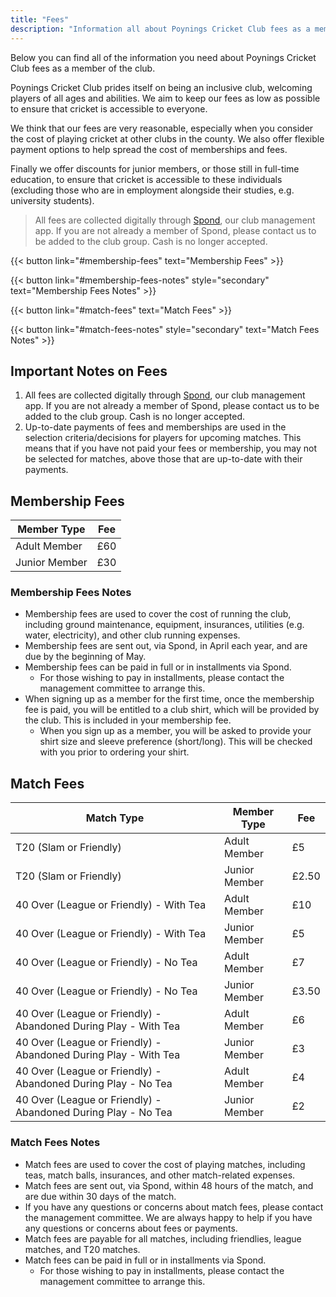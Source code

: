 ```yaml
---
title: "Fees"
description: "Information all about Poynings Cricket Club fees as a member."
---
```


Below you can find all of the information you need about Poynings Cricket Club fees as a member of the club.

Poynings Cricket Club prides itself on being an inclusive club, welcoming players of all ages and abilities. We aim to keep our fees as low as possible to ensure that cricket is accessible to everyone.

We think that our fees are very reasonable, especially when you consider the cost of playing cricket at other clubs in the county. We also offer flexible payment options to help spread the cost of memberships and fees.

Finally we offer discounts for junior members, or those still in full-time education, to ensure that cricket is accessible to these individuals (excluding those who are in employment alongside their studies, e.g. university students).

> All fees are collected digitally through [Spond](https://www.spond.com/), our club management app. If you are not already a member of Spond, please contact us to be added to the club group. Cash is no longer accepted.

{{< button link="#membership-fees" text="Membership Fees" >}}

{{< button link="#membership-fees-notes" style="secondary" text="Membership Fees Notes" >}}

{{< button link="#match-fees" text="Match Fees" >}}

{{< button link="#match-fees-notes" style="secondary" text="Match Fees Notes" >}}

## Important Notes on Fees

1. All fees are collected digitally through [Spond](https://www.spond.com/), our club management app. If you are not already a member of Spond, please contact us to be added to the club group. Cash is no longer accepted.
2. Up-to-date payments of fees and memberships are used in the selection criteria/decisions for players for upcoming matches. This means that if you have not paid your fees or membership, you may not be selected for matches, above those that are up-to-date with their payments.

## Membership Fees

| Member Type   | Fee |
| ------------- | --- |
| Adult Member  | £60 |
| Junior Member | £30 |

### Membership Fees Notes

- Membership fees are used to cover the cost of running the club, including ground maintenance, equipment, insurances, utilities (e.g. water, electricity), and other club running expenses.
- Membership fees are sent out, via Spond, in April each year, and are due by the beginning of May.
- Membership fees can be paid in full or in installments via Spond.
  - For those wishing to pay in installments, please contact the management committee to arrange this.
- When signing up as a member for the first time, once the membership fee is paid, you will be entitled to a club shirt, which will be provided by the club. This is included in your membership fee.
  - When you sign up as a member, you will be asked to provide your shirt size and sleeve preference (short/long). This will be checked with you prior to ordering your shirt.

## Match Fees

| Match Type                                                      | Member Type   | Fee   |
| --------------------------------------------------------------- | ------------- | ----- |
| T20 (Slam or Friendly)                                          | Adult Member  | £5    |
| T20 (Slam or Friendly)                                          | Junior Member | £2.50 |
| 40 Over (League or Friendly) - With Tea                         | Adult Member  | £10   |
| 40 Over (League or Friendly) - With Tea                         | Junior Member | £5    |
| 40 Over (League or Friendly) - No Tea                           | Adult Member  | £7    |
| 40 Over (League or Friendly) - No Tea                           | Junior Member | £3.50 |
| 40 Over (League or Friendly) - Abandoned During Play - With Tea | Adult Member  | £6    |
| 40 Over (League or Friendly) - Abandoned During Play - With Tea | Junior Member | £3    |
| 40 Over (League or Friendly) - Abandoned During Play - No Tea   | Adult Member  | £4    |
| 40 Over (League or Friendly) - Abandoned During Play - No Tea   | Junior Member | £2    |

### Match Fees Notes

- Match fees are used to cover the cost of playing matches, including teas, match balls, insurances, and other match-related expenses.
- Match fees are sent out, via Spond, within 48 hours of the match, and are due within 30 days of the match.
- If you have any questions or concerns about match fees, please contact the management committee. We are always happy to help if you have any questions or concerns about fees or payments.
- Match fees are payable for all matches, including friendlies, league matches, and T20 matches.
- Match fees can be paid in full or in installments via Spond.
  - For those wishing to pay in installments, please contact the management committee to arrange this.
